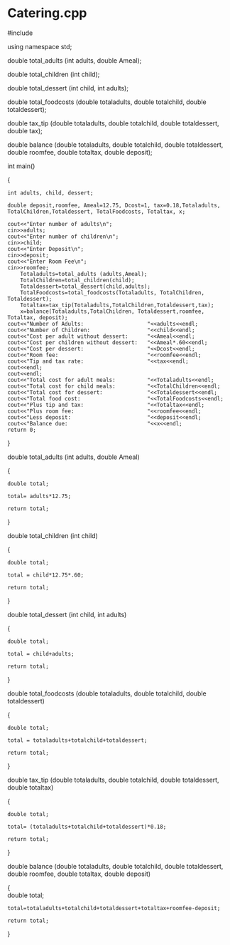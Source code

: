 # Catering.cpp



#include <iostream>

using namespace std;

double total_adults (int adults, double Ameal);

double total_children (int child);

double total_dessert (int child, int adults);

double total_foodcosts (double totaladults, double totalchild, double totaldessert);

double tax_tip (double totaladults, double totalchild, double totaldessert, double tax);

double balance (double totaladults, double totalchild, double totaldessert, double roomfee, double totaltax, double deposit);

int main()

{
    
    int adults, child, dessert;
    
    double deposit,roomfee, Ameal=12.75, Dcost=1, tax=0.18,Totaladults, TotalChildren,Totaldessert, TotalFoodcosts, Totaltax, x;
    
    cout<<"Enter number of adults\n";
    cin>>adults;
    cout<<"Enter number of children\n";
    cin>>child;
    cout<<"Enter Deposit\n";
    cin>>deposit;
    cout<<"Enter Room Fee\n";
    cin>>roomfee;
        Totaladults=total_adults (adults,Ameal);
        TotalChildren=total_children(child);
        Totaldessert=total_dessert(child,adults);
        TotalFoodcosts=total_foodcosts(Totaladults, TotalChildren, Totaldessert);
        Totaltax=tax_tip(Totaladults,TotalChildren,Totaldessert,tax);
        x=balance(Totaladults,TotalChildren, Totaldessert,roomfee, Totaltax, deposit);
    cout<<"Number of Adults:                    "<<adults<<endl;
    cout<<"Number of Children:                  "<<child<<endl;
    cout<<"Cost per adult without dessert:      "<<Ameal<<endl;
    cout<<"Cost per children without dessert:   "<<Ameal*.60<<endl;
    cout<<"Cost per dessert:                    "<<Dcost<<endl;
    cout<<"Room fee:                            "<<roomfee<<endl;
    cout<<"Tip and tax rate:                    "<<tax<<endl;
    cout<<endl;
    cout<<endl;
    cout<<"Total cost for adult meals:          "<<Totaladults<<endl;
    cout<<"Total cost for child meals:          "<<TotalChildren<<endl;
    cout<<"Total cost for dessert:              "<<Totaldessert<<endl;
    cout<<"Total food cost:                     "<<TotalFoodcosts<<endl;
    cout<<"Plus tip and tax:                    "<<Totaltax<<endl;
    cout<<"Plus room fee:                       "<<roomfee<<endl;
    cout<<"Less deposit:                        "<<deposit<<endl;
    cout<<"Balance due:                         "<<x<<endl;
    return 0;
}


double total_adults (int adults, double Ameal)

{

    double total;
    
    total= adults*12.75;
    
    return total;
    
}

double total_children (int child)


{

    double total;
    
    total = child*12.75*.60;
    
    return total;
    
}

double total_dessert (int child, int adults)

{

    double total;
    
    total = child+adults;
    
    return total;
    
}

double total_foodcosts (double totaladults, double totalchild, double totaldessert)

{

    double total;
    
    total = totaladults+totalchild+totaldessert;
    
    return total;
    
}

double tax_tip (double totaladults, double totalchild, double totaldessert, double totaltax)

{

    double total;
   
    total= (totaladults+totalchild+totaldessert)*0.18;
    
    return total;
    
   
}

double balance (double totaladults, double totalchild, double totaldessert, double roomfee, double totaltax, double deposit)

{   
    double total;
   
    total=totaladults+totalchild+totaldessert+totaltax+roomfee-deposit;
    
    return total;
     
}


